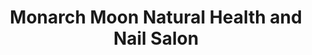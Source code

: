 ---
title: "Monarch Moon Natural Health and Nail Salon"
url: /cheboygan/monarch-moon-natural-health-and-nail-salon/
shop: Kosmetik
---